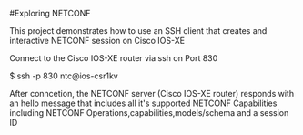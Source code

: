 #Exploring NETCONF

This project demonstrates how to use an SSH client that creates 
and interactive NETCONF session on Cisco IOS-XE

Connect to the Cisco IOS-XE router via ssh on Port 830

$ ssh -p 830 ntc@ios-csr1kv

After conncetion, the NETCONF server (Cisco IOS-XE router) 
responds with an hello message that includes all it's supported NETCONF 
Capabilities including NETCONF Operations,capabilities,models/schema
and a session ID 



